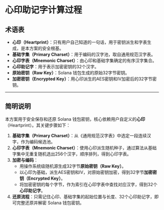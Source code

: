 # 心印助记字计算过程

## 术语表

- **心印（Heartprint）**：只有用户自己知道的一句话，用于密钥派生和字表生成，是本方案的安全根基。
- **基础字集（Primary Charset）**：用于编码的汉字池，取自通用规范汉字表。
- **心印字表（Mnemonic Charset）**：由心印和基础字集确定的有序汉字集合。
- **心印助记字**：用于表示加密密钥的32个汉字。
- **原始密钥（Raw Key）**：Solana 钱包生成的原始32字节密钥。
- **加密密钥（Encrypted Key）**：用心印派生的AES密钥和IV加密后的32字节密钥。

---

## 简明说明

本方案用于安全保存和还原 Solana 钱包密钥，核心依赖用户自定义的**心印**（Heartprint）。其关键步骤如下：

1. **基础字集（Primary Charset）**：从《通用规范汉字表》中选定一段连续汉字，作为编码候选池。
2. **心印字表（Mnemonic Charset）**：使用心印派生随机种子，通过算法从基础字集中无重复随机选出256个汉字，顺序排列，得到心印字表。
3. **加密与编码**：
   - 用操作系统级随机源生成32字节**原始密钥（Raw Key）**。
   - 以心印为基础，派生AES密钥和IV，对原始密钥加密，得到32字节**加密密钥（Encrypted Key）**。
   - 将加密密钥的每个字节，作为索引在心印字表中查找对应汉字，得到32个**心印助记字**。
4. **还原流程**：只需记住心印、基础字集的起始位置与长度、32个心印助记字，即可完整还原并解密 Solana 钱包密钥。
